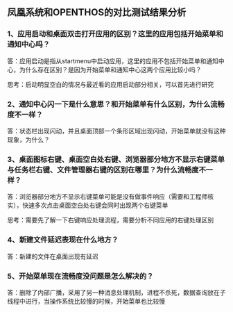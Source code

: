 ## 凤凰系统和OPENTHOS的对比测试结果分析

### 1、应用启动和桌面双击打开应用的区别？这里的应用包括开始菜单和通知中心吗？

答：应用启动是指从startmenu中启动应用，这里的应用不包括开始菜单和通知中心，为什么存在区别？是因为开始菜单和通知中心这两个应用比较小吗？

思考：启动明显空白的情况与最近看的应用启动部分相关，可以首先进行研究

### 2、通知中心闪一下是什么意思？和开始菜单有什么区别，为什么流畅度不一样？

答：状态栏出现闪动，并且桌面顶部一个条形区域出现闪动，开始菜单就没有这种现象，为什么？

### 3、桌面图标右键、桌面空白处右键、浏览器部分地方不显示右键菜单与任务栏右键、文件管理器右键的区别在哪里？为什么流畅度不一样？

答：浏览器部分地方不显示右键菜单可能是没有做事件响应（需要和工程师核实），快速多次点击桌面空白处右键会同时出现两个右键菜单

思考：需要先了解一下右键响应处理流程，需要分析不同应用的右键处理区别

### 4、新建文件延迟表现在什么地方？

答：新建的文件在桌面出现有延迟

### 5、开始菜单现在流畅度没问题是怎么解决的？

答：删除了内部广播，采用了另一种消息处理机制，进程不杀死，数据查询放在子线程中进行，当操作系统比较慢的时候，开始菜单也比较慢
